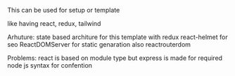 This can be used for setup or template

like having react, redux, tailwind

Arhuture:
    state based architure for this template with redux
    react-helmet for seo
    ReactDOMServer for static genaration
    also reactrouterdom


Problems:
    react is based on module type but express is made for required node js syntax for confention